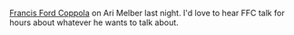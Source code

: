 <a href="https://www.youtube.com/watch?v=56IMsJ_-uIc">Francis Ford Coppola</a> on Ari Melber last night. I'd love to hear FFC talk for hours about whatever he wants to talk about. 
